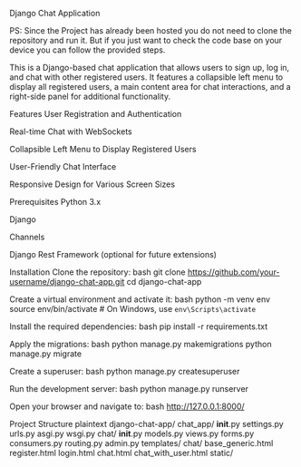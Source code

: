 Django Chat Application

PS: Since the Project has already been hosted you do not need to clone the repository and run it. But if you just want to check the code base on your device you can follow the provided steps.

This is a Django-based chat application that allows users to sign up, log in, and chat with other registered users. It features a collapsible left menu to display all registered users, a main content area for chat interactions, and a right-side panel for additional functionality.

Features
User Registration and Authentication

Real-time Chat with WebSockets

Collapsible Left Menu to Display Registered Users

User-Friendly Chat Interface

Responsive Design for Various Screen Sizes


Prerequisites
Python 3.x

Django

Channels

Django Rest Framework (optional for future extensions)


Installation
Clone the repository:
bash
git clone https://github.com/your-username/django-chat-app.git
cd django-chat-app


Create a virtual environment and activate it:
bash
python -m venv env
source env/bin/activate  # On Windows, use `env\Scripts\activate`


Install the required dependencies:
bash
pip install -r requirements.txt


Apply the migrations:
bash
python manage.py makemigrations
python manage.py migrate


Create a superuser:
bash
python manage.py createsuperuser


Run the development server:
bash
python manage.py runserver


Open your browser and navigate to:
bash
http://127.0.0.1:8000/


Project Structure
plaintext
django-chat-app/
    chat_app/
        __init__.py
        settings.py
        urls.py
        asgi.py
        wsgi.py
    chat/
        __init__.py
        models.py
        views.py
        forms.py
        consumers.py
        routing.py
        admin.py
        templates/
            chat/
                base_generic.html
                register.html
                login.html
                chat.html
                chat_with_user.html
    static/




        
